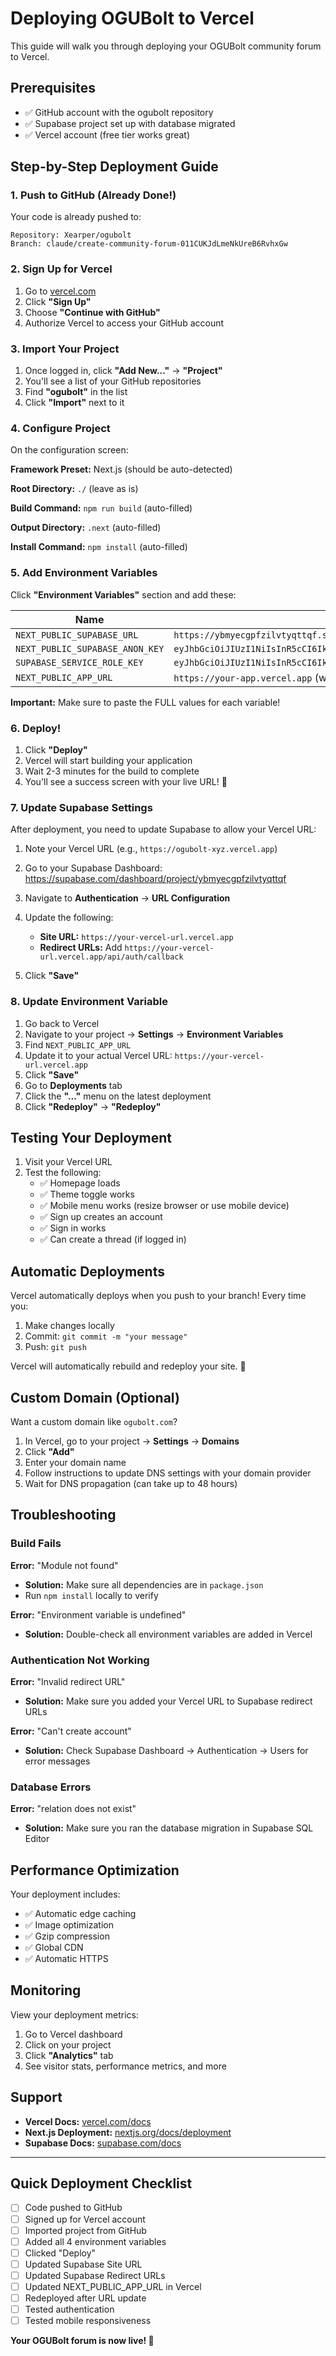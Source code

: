 # Deploying OGUBolt to Vercel

This guide will walk you through deploying your OGUBolt community forum to Vercel.

## Prerequisites

- ✅ GitHub account with the ogubolt repository
- ✅ Supabase project set up with database migrated
- ✅ Vercel account (free tier works great)

## Step-by-Step Deployment Guide

### 1. Push to GitHub (Already Done!)

Your code is already pushed to:
```
Repository: Xearper/ogubolt
Branch: claude/create-community-forum-011CUKJdLmeNkUreB6RvhxGw
```

### 2. Sign Up for Vercel

1. Go to [vercel.com](https://vercel.com)
2. Click **"Sign Up"**
3. Choose **"Continue with GitHub"**
4. Authorize Vercel to access your GitHub account

### 3. Import Your Project

1. Once logged in, click **"Add New..."** → **"Project"**
2. You'll see a list of your GitHub repositories
3. Find **"ogubolt"** in the list
4. Click **"Import"** next to it

### 4. Configure Project

On the configuration screen:

**Framework Preset:** Next.js (should be auto-detected)

**Root Directory:** `./` (leave as is)

**Build Command:** `npm run build` (auto-filled)

**Output Directory:** `.next` (auto-filled)

**Install Command:** `npm install` (auto-filled)

### 5. Add Environment Variables

Click **"Environment Variables"** section and add these:

| Name | Value |
|------|-------|
| `NEXT_PUBLIC_SUPABASE_URL` | `https://ybmyecgpfzilvtyqttqf.supabase.co` |
| `NEXT_PUBLIC_SUPABASE_ANON_KEY` | `eyJhbGciOiJIUzI1NiIsInR5cCI6IkpXVCJ9.eyJpc3MiOiJzdXBhYmFzZSIsInJlZiI6InlibXllY2dwZnppbHZ0eXF0dHFmIiwicm9sZSI6ImFub24iLCJpYXQiOjE3NjA5ODU4MzgsImV4cCI6MjA3NjU2MTgzOH0.gqtoOiUNx907BRVfK6tBdfawVs4ddxdMsR1TopNqSJ4` |
| `SUPABASE_SERVICE_ROLE_KEY` | `eyJhbGciOiJIUzI1NiIsInR5cCI6IkpXVCJ9.eyJpc3MiOiJzdXBhYmFzZSIsInJlZiI6InlibXllY2dwZnppbHZ0eXF0dHFmIiwicm9sZSI6InNlcnZpY2Vfcm9sZSIsImlhdCI6MTc2MDk4NTgzOCwiZXhwIjoyMDc2NTYxODM4fQ.NDMZorlk7E993kLgUWGpA7BflaAl3uNPMRhLNLimDG4` |
| `NEXT_PUBLIC_APP_URL` | `https://your-app.vercel.app` (will update after deployment) |

**Important:** Make sure to paste the FULL values for each variable!

### 6. Deploy!

1. Click **"Deploy"**
2. Vercel will start building your application
3. Wait 2-3 minutes for the build to complete
4. You'll see a success screen with your live URL! 🎉

### 7. Update Supabase Settings

After deployment, you need to update Supabase to allow your Vercel URL:

1. Note your Vercel URL (e.g., `https://ogubolt-xyz.vercel.app`)

2. Go to your Supabase Dashboard:
   https://supabase.com/dashboard/project/ybmyecgpfzilvtyqttqf

3. Navigate to **Authentication** → **URL Configuration**

4. Update the following:
   - **Site URL:** `https://your-vercel-url.vercel.app`
   - **Redirect URLs:** Add `https://your-vercel-url.vercel.app/api/auth/callback`

5. Click **"Save"**

### 8. Update Environment Variable

1. Go back to Vercel
2. Navigate to your project → **Settings** → **Environment Variables**
3. Find `NEXT_PUBLIC_APP_URL`
4. Update it to your actual Vercel URL: `https://your-vercel-url.vercel.app`
5. Click **"Save"**
6. Go to **Deployments** tab
7. Click the **"..."** menu on the latest deployment
8. Click **"Redeploy"** → **"Redeploy"**

## Testing Your Deployment

1. Visit your Vercel URL
2. Test the following:
   - ✅ Homepage loads
   - ✅ Theme toggle works
   - ✅ Mobile menu works (resize browser or use mobile device)
   - ✅ Sign up creates an account
   - ✅ Sign in works
   - ✅ Can create a thread (if logged in)

## Automatic Deployments

Vercel automatically deploys when you push to your branch! Every time you:
1. Make changes locally
2. Commit: `git commit -m "your message"`
3. Push: `git push`

Vercel will automatically rebuild and redeploy your site. 🚀

## Custom Domain (Optional)

Want a custom domain like `ogubolt.com`?

1. In Vercel, go to your project → **Settings** → **Domains**
2. Click **"Add"**
3. Enter your domain name
4. Follow instructions to update DNS settings with your domain provider
5. Wait for DNS propagation (can take up to 48 hours)

## Troubleshooting

### Build Fails

**Error:** "Module not found"
- **Solution:** Make sure all dependencies are in `package.json`
- Run `npm install` locally to verify

**Error:** "Environment variable is undefined"
- **Solution:** Double-check all environment variables are added in Vercel

### Authentication Not Working

**Error:** "Invalid redirect URL"
- **Solution:** Make sure you added your Vercel URL to Supabase redirect URLs

**Error:** "Can't create account"
- **Solution:** Check Supabase Dashboard → Authentication → Users for error messages

### Database Errors

**Error:** "relation does not exist"
- **Solution:** Make sure you ran the database migration in Supabase SQL Editor

## Performance Optimization

Your deployment includes:
- ✅ Automatic edge caching
- ✅ Image optimization
- ✅ Gzip compression
- ✅ Global CDN
- ✅ Automatic HTTPS

## Monitoring

View your deployment metrics:
1. Go to Vercel dashboard
2. Click on your project
3. Click **"Analytics"** tab
4. See visitor stats, performance metrics, and more

## Support

- **Vercel Docs:** [vercel.com/docs](https://vercel.com/docs)
- **Next.js Deployment:** [nextjs.org/docs/deployment](https://nextjs.org/docs/deployment)
- **Supabase Docs:** [supabase.com/docs](https://supabase.com/docs)

---

## Quick Deployment Checklist

- [ ] Code pushed to GitHub
- [ ] Signed up for Vercel account
- [ ] Imported project from GitHub
- [ ] Added all 4 environment variables
- [ ] Clicked "Deploy"
- [ ] Updated Supabase Site URL
- [ ] Updated Supabase Redirect URLs
- [ ] Updated NEXT_PUBLIC_APP_URL in Vercel
- [ ] Redeployed after URL update
- [ ] Tested authentication
- [ ] Tested mobile responsiveness

**Your OGUBolt forum is now live! 🎉**
